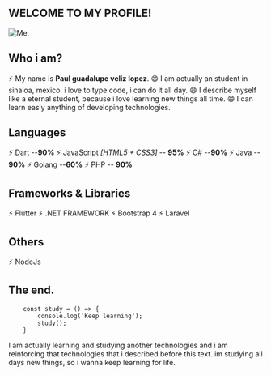 ## WELCOME TO MY PROFILE!
![Me.](https://res.cloudinary.com/dlds4xwpk/image/upload/v1595744187/68747470733a2f2f6c68332e676f6f676c6575736572636f6e74656e742e636f6d2f746c43366d75484b432d74515f4e4c576961717347484448476936755f4541506a6e6538673550536a754a65394c4f44325a2d69564745706c672d72464b724262455a625f4267505851_ko9tyq.gif)
## Who i am?
⚡ My name is **Paul guadalupe veliz lopez**.
😄 I am actually an student in sinaloa, mexico. i love to type code, i can do it all day.
😄 I describe myself like a eternal student, because i love learning new things all time.
😄 I can learn easly anything of developing technologies.
## Languages 

⚡ Dart --**90%**
⚡ JavaScript *[HTML5 + CSS3]* -- **95%**
⚡ C# --**90%**
⚡ Java -- **90%**
⚡ Golang --**60%**
⚡ PHP -- **90%**

## Frameworks & Libraries

⚡ Flutter
⚡ .NET FRAMEWORK
⚡ Bootstrap 4
⚡ Laravel

## Others
⚡ NodeJs

## The end.

```
    const study = () => {
	    console.log('Keep learning');
	    study();
    }
```

I am actually learning and studying another technologies and i am reinforcing that technologies that i described before this text.
im studying all days new things, so i wanna keep learning for life.
